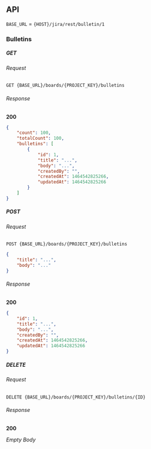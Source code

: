 

## API

`BASE_URL` = `{HOST}/jira/rest/bulletin/1`

### Bulletins

##### GET

###### Request

    GET {BASE_URL}/boards/{PROJECT_KEY}/bulletins

###### Response

**200**

````json
{
    "count": 100,
    "totalCount": 100,
    "bulletins": [
        {
            "id": 1,
            "title": "...",
            "body": "...",
            "createdBy": "",
            "createdAt": 1464542825266,
            "updatedAt": 1464542825266
        }
    ]
}
````

##### POST

###### Request

    POST {BASE_URL}/boards/{PROJECT_KEY}/bulletins

````json
{
    "title": "...",
    "body": "..."
}
````

###### Response

**200**

````json
{
    "id": 1,
    "title": "...",
    "body": "...",
    "createdBy": "",
    "createdAt": 1464542825266,
    "updatedAt": 1464542825266
}
````

##### DELETE

###### Request

    DELETE {BASE_URL}/boards/{PROJECT_KEY}/bulletins/{ID}

###### Response

**200**

_Empty Body_